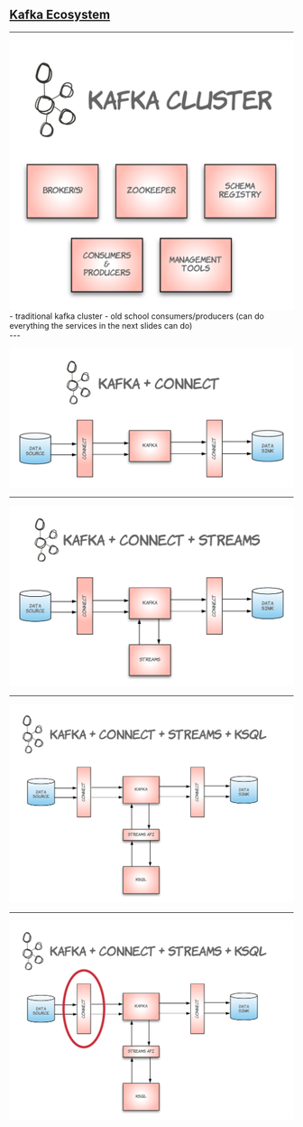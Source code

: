 ## [Kafka Ecosystem](https://cwiki.apache.org/confluence/display/KAFKA/Ecosystem)

---

<img src="./images/KAFKA.png" width="700px">

<aside class="notes">
- traditional kafka cluster
- old school consumers/producers (can do everything the services in the next slides can do)
</aside>
---

![connect](./images/KAFKA_CONNECT.png)

---

![streams](./images/KAFKA_STREAMS.png)

---

![ksql](./images/KAFKA_KSQL.png)

---

![ksql](./images/KAFKA_KSQL_SOURCE.png)
